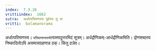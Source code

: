 ```yaml
---
index:  7.3.26
vrittiindex:  1662
sutra:  अर्धात्परिमाणस्य पूर्वस्य तु वा
vritti:  balamanorama 
---
```


अर्धात्परिमाणस्य। `परिमाणान्तस्ये`त्यस्मादुत्तरमिदं सूत्रम्। अर्धद्रौणिकम्-आर्धद्रौणिकमिति। द्रोणशब्दस्य निष्कादित्वेऽपि असमासग्रहणान्न ठक्। किंतु ठञेव। 

